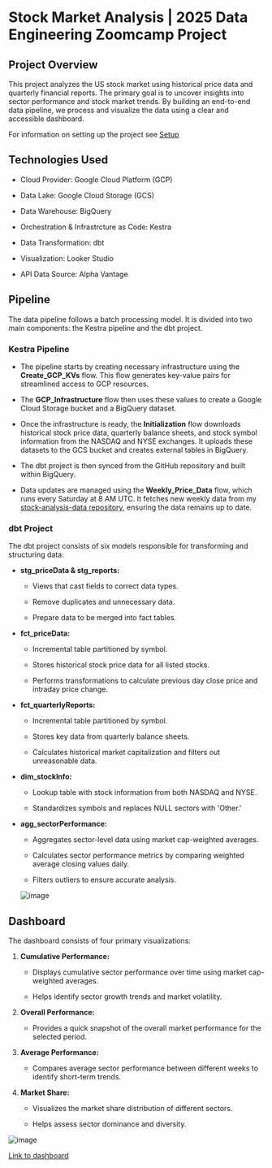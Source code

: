 # Stock Market Analysis | 2025 Data Engineering Zoomcamp Project

## Project Overview
This project analyzes the US stock market using historical price data and quarterly financial reports. The primary goal is to uncover insights into sector performance and stock market trends. By building an end-to-end data pipeline, we process and visualize the data using a clear and accessible dashboard.

For information on setting up the project see [Setup](/setup/README.md)
## Technologies Used
- Cloud Provider: Google Cloud Platform (GCP)

- Data Lake: Google Cloud Storage (GCS)
- Data Warehouse: BigQuery
- Orchestration & Infrastrcture as Code: Kestra
- Data Transformation: dbt
- Visualization: Looker Studio
- API Data Source: Alpha Vantage
  
## Pipeline
The data pipeline follows a batch processing model. It is divided into two main components: the Kestra pipeline and the dbt project.

### Kestra Pipeline

- The pipeline starts by creating necessary infrastructure using the **Create_GCP_KVs** flow. This flow generates key-value pairs for streamlined access to GCP resources.

- The **GCP_Infrastructure** flow then uses these values to create a Google Cloud Storage bucket and a BigQuery dataset.

- Once the infrastructure is ready, the **Initialization** flow downloads historical stock price data, quarterly balance sheets, and stock symbol information from the NASDAQ and NYSE exchanges. It uploads these datasets to the GCS bucket and creates external tables in BigQuery.

- The dbt project is then synced from the GitHub repository and built within BigQuery.

- Data updates are managed using the **Weekly_Price_Data** flow, which runs every Saturday at 8 AM UTC. It fetches new weekly data from my [stock-analysis-data repository](https://github.com/DylanD-H/stock-analysis-data), ensuring the data remains up to date.

### dbt Project

The dbt project consists of six models responsible for transforming and structuring data:

- **stg_priceData & stg_reports:**

  - Views that cast fields to correct data types.

  - Remove duplicates and unnecessary data.

  - Prepare data to be merged into fact tables.

- **fct_priceData:**

  - Incremental table partitioned by symbol.

  - Stores historical stock price data for all listed stocks.

  - Performs transformations to calculate previous day close price and intraday price change.

- **fct_quarterlyReports:**

  - Incremental table partitioned by symbol.

  - Stores key data from quarterly balance sheets.

  - Calculates historical market capitalization and filters out unreasonable data.

- **dim_stockInfo:**

  - Lookup table with stock information from both NASDAQ and NYSE.

  - Standardizes symbols and replaces NULL sectors with 'Other.'

- **agg_sectorPerformance:**

  - Aggregates sector-level data using market cap-weighted averages.

  - Calculates sector performance metrics by comparing weighted average closing values daily.

  - Filters outliers to ensure accurate analysis.

  ![image](https://github.com/user-attachments/assets/6c8c5436-3fff-40c3-bc6f-3821475c9d22)

## Dashboard
The dashboard consists of four primary visualizations:
1. **Cumulative Performance:**

    - Displays cumulative sector performance over time using market cap-weighted averages.

    - Helps identify sector growth trends and market volatility.

2. **Overall Performance:**

    - Provides a quick snapshot of the overall market performance for the selected period.

3. **Average Performance:**

    - Compares average sector performance between different weeks to identify short-term trends.

4. **Market Share:**

    - Visualizes the market share distribution of different sectors.

    - Helps assess sector dominance and diversity.

      
![image](https://github.com/user-attachments/assets/782367b2-3e14-4ad2-8fc7-75012c314e61)

[Link to dashboard](https://lookerstudio.google.com/s/lMJSiUFm3Bo)


